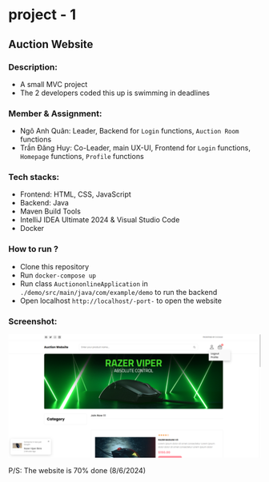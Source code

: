 # project - 1

## Auction Website

### Description:
- A small MVC project
- The 2 developers coded this up is swimming in deadlines

### Member & Assignment:
- Ngô Anh Quân: Leader, Backend for `Login` functions, `Auction Room` functions
- Trần Đăng Huy: Co-Leader, main UX-UI, Frontend for `Login` functions, `Homepage` functions, `Profile` functions

### Tech stacks:
- Frontend: HTML, CSS, JavaScript
- Backend: Java
- Maven Build Tools
- IntelliJ IDEA Ultimate 2024 & Visual Studio Code
- Docker

### How to run ?
- Clone this repository
- Run `docker-compose up`
- Run class `AuctiononlineApplication` in `./demo/src/main/java/com/example/demo` to run the backend
- Open localhost `http://localhost/-port-` to open the website

### Screenshot:
![screenshoot](./Screenshot%202024-06-08%20014425.png)

P/S: The website is 70% done (8/6/2024)